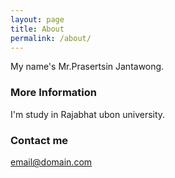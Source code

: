 ```yaml
---
layout: page
title: About
permalink: /about/
---
```

My name's Mr.Prasertsin Jantawong.

### More Information

I'm study in Rajabhat ubon university.

### Contact me

[email@domain.com](mailto:email@domain.com)
